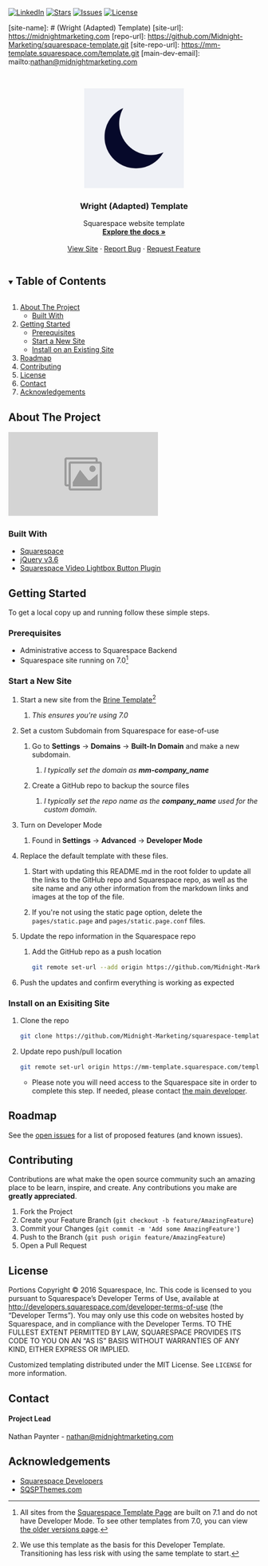 [![LinkedIn][linkedin-shield]][linkedin-url]
[![Stars][stars-shield]][stars-url]
[![Issues][issues-shield]][issues-url]
[![License][license-shield]][license-url]

[Contributors currently not supported]: # ([![Contributors][contributors-shield]][contributors-url])


<!-- MARKDOWN LINKS & IMAGES -->
<!-- https://www.markdownguide.org/basic-syntax/#reference-style-links -->

<!-- 
    To replace these top five links, do a find and replace on the current text.
    For the first one, use only the text characters, not the wrapping parantheses
    -->

[site-name]: # (Wright (Adapted) Template)
[site-url]: https://midnightmarketing.com
[repo-url]: https://github.com/Midnight-Marketing/squarespace-template.git
[site-repo-url]: https://mm-template.squarespace.com/template.git
[main-dev-email]: mailto:nathan@midnightmarketing.com

[contributors-shield]: https://img.shields.io/badge/Contributors-2-orange?style=for-the-badge
[contributors-url]: https://github.com/Midnight-Marketing/squarespace-template/-/community_contributors
[stars-shield]: https://img.shields.io/badge/Stars-0-blue?style=for-the-badge
[stars-url]: https://github.com/Midnight-Marketing/squarespace-template/-/starrers
[issues-shield]: https://img.shields.io/badge/Issues-0-green?style=for-the-badge
[issues-url]: https://github.com/Midnight-Marketing/squarespace-template/-/issues
[license-shield]: https://img.shields.io/badge/License-Other-green?style=for-the-badge
[license-url]: https://github.com/Midnight-Marketing/squarespace-template/-/blob/master/LICENSE.txt
[linkedin-shield]: https://img.shields.io/badge/-LinkedIn-black.svg?style=for-the-badge&logo=linkedin&colorB=555
[linkedin-url]: https://www.linkedin.com/company/Midnight-Marketing-llc/
[screenshot]: assets/images/screenshot.png


<!-- PROJECT LOGO -->
<br />
<p align="center">
  <a href="https://midnightmarketing.com">
    <img src="assets/images/logo.png" alt="Logo" width="200" height="auto">
  </a>

  <h3 align="center">Wright (Adapted) Template</h3>

  <p align="center">
    Squarespace website template
    <br />
    <a href="https://github.com/Midnight-Marketing/squarespace-template"><strong>Explore the docs »</strong></a>
    <br />
    <br />
    <a href="https://midnightmarketing.com">View Site</a>
    ·
    <a href="https://github.com/Midnight-Marketing/squarespace-template/issues">Report Bug</a>
    ·
    <a href="https://github.com/Midnight-Marketing/squarespace-template/issues">Request Feature</a>
  </p>
</p>



<!-- TABLE OF CONTENTS -->
<details open="open">
  <summary><h2 style="display: inline-block">Table of Contents</h2></summary>
  <ol>
    <li>
      <a href="#about-the-project">About The Project</a>
      <ul>
        <li><a href="#built-with">Built With</a></li>
      </ul>
    </li>
    <li>
      <a href="#getting-started">Getting Started</a>
      <ul>
        <li><a href="#prerequisites">Prerequisites</a></li>
        <li><a href="#start-a-new-site">Start a New Site</a></li>
        <li><a href="#install-on-an-existing-site">Install on an Existing Site</a></li>
      </ul>
    </li>
    <li><a href="#roadmap">Roadmap</a></li>
    <li><a href="#contributing">Contributing</a></li>
    <li><a href="#license">License</a></li>
    <li><a href="#contact">Contact</a></li>
    <li><a href="#acknowledgements">Acknowledgements</a></li>
  </ol>
</details>



<!-- ABOUT THE PROJECT -->
## About The Project

![Wright (Adapated) Template][screenshot]  

  
### Built With  

* [Squarespace](https://squarespace.com)
* [jQuery v3.6](https://jquery.com/download/)
* [Squarespace Video Lightbox Button Plugin](https://www.sqspthemes.com/plugins/squarespace-video-lightbox-button)



<!-- GETTING STARTED -->
## Getting Started

To get a local copy up and running follow these simple steps.

### Prerequisites

* Administrative access to Squarespace Backend
* Squarespace site running on 7.0[^v7]

<!-- Start a New Site -->
### Start a New Site

1. Start a new site from the [Brine Template](https://brine-demo.squarespace.com/)[^brine]
   
   1. *This ensures you're using 7.0*

2. Set a custom Subdomain from Squarespace for ease-of-use

   1. Go to **Settings** -> **Domains** -> **Built-In Domain** and make a new subdomain.
   
      1. *I typically set the domain as **mm-company_name***

   2. Create a GitHub repo to backup the source files

      1. *I typically set the repo name as the **company_name** used for the custom domain.* 

3. Turn on Developer Mode

   1. Found in **Settings** -> **Advanced** -> **Developer Mode**

4. Replace the default template with these files.

   1. Start with updating this README.md in the root folder to update all the links to the  GitHub repo and Squarespace repo, as well as the site name and any other information from  the markdown links and images at the top of the file.

   2. If you're not using the static page option, delete the ``pages/static.page`` and ``pages/static.page.conf`` files.

5. Update the repo information in the Squarespace repo

   1. Add the GitHub repo as a push location  
      ```sh
      git remote set-url --add origin https://github.com/Midnight-Marketing/squarespace-template.git
      ```

6. Push the updates and confirm everything is working as expected
   

<!-- Install on an Existing Site -->
### Install on an Exisiting Site

1. Clone the repo
   ```sh
   git clone https://github.com/Midnight-Marketing/squarespace-template.git
   ```

2. Update repo push/pull location
   ```sh
   git remote set-url origin https://mm-template.squarespace.com/template.git && git remote set-url --add origin https://github.com/Midnight-Marketing/squarespace-template.git
   ```
   * Please note you will need access to the Squarespace site in order to complete this step. If needed, please contact <a href="mailto:nathan@midnightmarketing.com" target="_blank">the main developer</a>.



<!-- ROADMAP -->
## Roadmap

See the [open issues](https://github.com/Midnight-Marketing/squarespace-template/issues) for a list of proposed features (and known issues).



<!-- CONTRIBUTING -->
## Contributing

Contributions are what make the open source community such an amazing place to be learn, inspire, and create. Any contributions you make are **greatly appreciated**.

1. Fork the Project
2. Create your Feature Branch (`git checkout -b feature/AmazingFeature`)
3. Commit your Changes (`git commit -m 'Add some AmazingFeature'`)
4. Push to the Branch (`git push origin feature/AmazingFeature`)
5. Open a Pull Request



<!-- LICENSE -->
## License

Portions Copyright © 2016 Squarespace, Inc. This code is licensed to you pursuant to Squarespace’s Developer Terms of Use, available at http://developers.squarespace.com/developer-terms-of-use (the “Developer Terms”). You may only use this code on websites hosted by Squarespace, and in compliance with the Developer Terms. TO THE FULLEST EXTENT PERMITTED BY LAW, SQUARESPACE PROVIDES ITS CODE TO YOU ON AN “AS IS” BASIS WITHOUT WARRANTIES OF ANY KIND, EITHER EXPRESS OR IMPLIED.  

Customized templating distributed under the MIT License. See `LICENSE` for more information.

<!-- CONTACT -->
## Contact

#### Project Lead
Nathan Paynter - nathan@midnightmarketing.com



<!-- ACKNOWLEDGEMENTS -->
## Acknowledgements

* [Squarespace Developers](https://developers.squarespace.com/quick-start)
* [SQSPThemes.com](https://www.sqspthemes.com)

<!-- Footnotes -->
[^v7]: All sites from the [Squarespace Template Page](https://www.squarespace.com/templates/) are built on 7.1 and do not have Developer Mode. To see other templates from 7.0, you can view [the older versions page](https://www.squarespace.com/templates/browse/v7).
[^brine]: We use this template as the basis for this Developer Template. Transitioning has less risk with using the same template to start.
